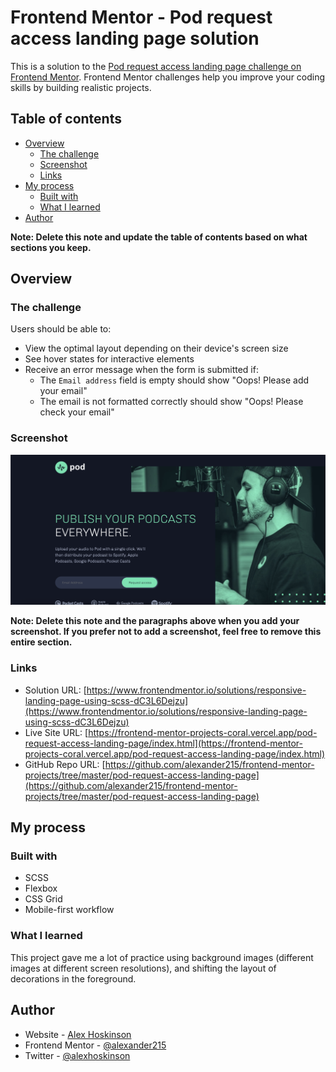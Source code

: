 # Frontend Mentor - Pod request access landing page solution

This is a solution to the [Pod request access landing page challenge on Frontend Mentor](https://www.frontendmentor.io/challenges/pod-request-access-landing-page-eyTmdkLSG). Frontend Mentor challenges help you improve your coding skills by building realistic projects.

## Table of contents

- [Overview](#overview)
  - [The challenge](#the-challenge)
  - [Screenshot](#screenshot)
  - [Links](#links)
- [My process](#my-process)
  - [Built with](#built-with)
  - [What I learned](#what-i-learned)
- [Author](#author)

**Note: Delete this note and update the table of contents based on what sections you keep.**

## Overview

### The challenge

Users should be able to:

- View the optimal layout depending on their device's screen size
- See hover states for interactive elements
- Receive an error message when the form is submitted if:
  - The `Email address` field is empty should show "Oops! Please add your email"
  - The email is not formatted correctly should show "Oops! Please check your email"

### Screenshot

![](./assets/screenshots/Screen%20Shot%202022-09-07%20at%2011.07.27%20PM.png)

**Note: Delete this note and the paragraphs above when you add your screenshot. If you prefer not to add a screenshot, feel free to remove this entire section.**

### Links

- Solution URL: [https://www.frontendmentor.io/solutions/responsive-landing-page-using-scss-dC3L6Dejzu](https://www.frontendmentor.io/solutions/responsive-landing-page-using-scss-dC3L6Dejzu)
- Live Site URL: [https://frontend-mentor-projects-coral.vercel.app/pod-request-access-landing-page/index.html](https://frontend-mentor-projects-coral.vercel.app/pod-request-access-landing-page/index.html)
- GitHub Repo URL: [https://github.com/alexander215/frontend-mentor-projects/tree/master/pod-request-access-landing-page](https://github.com/alexander215/frontend-mentor-projects/tree/master/pod-request-access-landing-page)

## My process

### Built with

- SCSS
- Flexbox
- CSS Grid
- Mobile-first workflow

### What I learned

This project gave me a lot of practice using background images (different images at different screen resolutions), and shifting the layout of decorations in the foreground.

## Author

- Website - [Alex Hoskinson](https://www.alexhoskinson.com/)
- Frontend Mentor - [@alexander215](https://www.frontendmentor.io/profile/alexander215)
- Twitter - [@alexhoskinson](https://twitter.com/AlexHoskinson)
